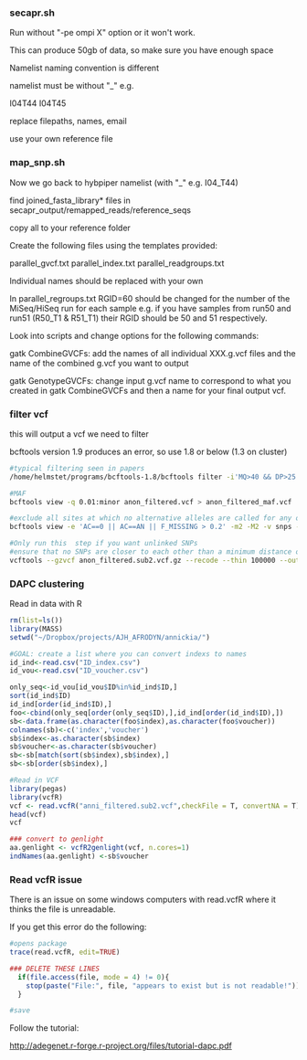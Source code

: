 
### secapr.sh

Run without "-pe ompi X" option or it won't work.

This can produce 50gb of data, so make sure you have enough space

Namelist naming convention is different

namelist must be without "_"
e.g.

I04T44
I04T45

replace filepaths, names, email

use your own reference file



### map_snp.sh

Now we go back to hybpiper namelist (with "_" e.g. I04_T44)

find joined_fasta_library* files in secapr_output/remapped_reads/reference_seqs

copy all to your reference folder

Create the following files using the templates provided:

parallel_gvcf.txt
parallel_index.txt
parallel_readgroups.txt

Individual names should be replaced with your own

In parallel_regroups.txt RGID=60 should be changed for the number of the MiSeq/HiSeq run for each sample e.g. if you have samples from run50 and run51 (R50_T1 & R51_T1) their RGID should be 50 and 51 respectively.

Look into scripts and change options for the following commands:

gatk CombineGVCFs: add the names of all individual XXX.g.vcf files and the name of the combined g.vcf you want to output

gatk GenotypeGVCFs: change input g.vcf name to correspond to what you created in gatk CombineGVCFs and then a name for your final output vcf.


### filter vcf

this will output a vcf we need to filter

bcftools version 1.9 produces an error, so use 1.8 or below (1.3 on cluster)

```bash
#typical filtering seen in papers
/home/helmstet/programs/bcftools-1.8/bcftools filter -i'MQ>40 && DP>25 && QD>2' anon.vcf -O vcf > anon_filtered.vcf

#MAF
bcftools view -q 0.01:minor anon_filtered.vcf > anon_filtered_maf.vcf

#exclude all sites at which no alternative alleles are called for any of the samples ("AC==0"), all sites at which only alternative alleles are called ("AC==AN"), and sites at which the proportion of missing data is greater than 20% ("F_MISSING > 0.2"). 
bcftools view -e 'AC==0 || AC==AN || F_MISSING > 0.2' -m2 -M2 -v snps -O z -o anon_filtered.sub2.vcf.gz anon_filtered_maf.vcf

#Only run this  step if you want unlinked SNPs
#ensure that no SNPs are closer to each other than a minimum distance of 100 bp
vcftools --gzvcf anon_filtered.sub2.vcf.gz --recode --thin 100000 --out anon_filtered_final.vcf
```

### DAPC clustering



Read in data with R

```R
rm(list=ls())
library(MASS)
setwd("~/Dropbox/projects/AJH_AFRODYN/annickia/")

#GOAL: create a list where you can convert indexs to names
id_ind<-read.csv("ID_index.csv")
id_vou<-read.csv("ID_voucher.csv")

only_seq<-id_vou[id_vou$ID%in%id_ind$ID,]
sort(id_ind$ID)
id_ind[order(id_ind$ID),]
foo<-cbind(only_seq[order(only_seq$ID),],id_ind[order(id_ind$ID),])
sb<-data.frame(as.character(foo$index),as.character(foo$voucher))
colnames(sb)<-c('index','voucher')
sb$index<-as.character(sb$index) 
sb$voucher<-as.character(sb$voucher)
sb<-sb[match(sort(sb$index),sb$index),]
sb<-sb[order(sb$index),]

#Read in VCF
library(pegas)
library(vcfR)
vcf <- read.vcfR("anni_filtered.sub2.vcf",checkFile = T, convertNA = T) #read in all data
head(vcf) 
vcf

### convert to genlight
aa.genlight <- vcfR2genlight(vcf, n.cores=1)
indNames(aa.genlight) <-sb$voucher
```

### Read vcfR issue

There is an issue on some windows computers with read.vcfR where it thinks the file is unreadable.

If you get this error do the following:

```R
#opens package
trace(read.vcfR, edit=TRUE)

### DELETE THESE LINES
  if(file.access(file, mode = 4) != 0){
    stop(paste("File:", file, "appears to exist but is not readable!"))
  }

#save
```

Follow the tutorial:

http://adegenet.r-forge.r-project.org/files/tutorial-dapc.pdf

